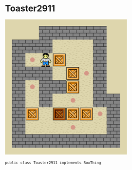 # Toaster2911

<img src="Sokoban_ani.gif" alt="box game" style="width: 400px;"/>

`public class Toaster2911 implements BoxThing`

